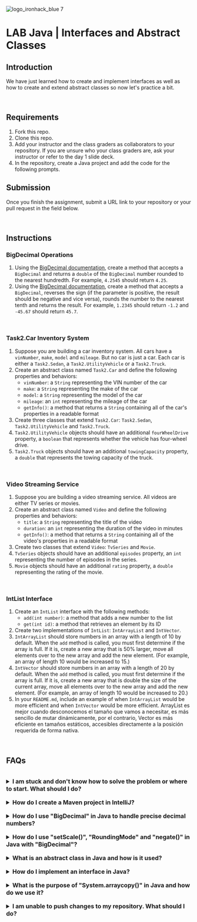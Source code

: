 ![logo_ironhack_blue 7](https://user-images.githubusercontent.com/23629340/40541063-a07a0a8a-601a-11e8-91b5-2f13e4e6b441.png)

# LAB Java | Interfaces and Abstract Classes

## Introduction

We have just learned how to create and implement interfaces as well as how to create and extend abstract classes so now let's practice a bit.

<br>

## Requirements

1. Fork this repo.
2. Clone this repo.
3. Add your instructor and the class graders as collaborators to your repository. If you are unsure who your class graders are, ask your instructor or refer to the day 1 slide deck.
4. In the repository, create a Java project and add the code for the following prompts.

## Submission

Once you finish the assignment, submit a URL link to your repository or your pull request in the field below.

<br>

## Instructions

### BigDecimal Operations

1. Using the [BigDecimal documentation](https://docs.oracle.com/javase/7/docs/api/java/math/BigDecimal.html), create a method that accepts a `BigDecimal` and returns a `double` of the `BigDecimal` number rounded to the nearest hundredth. For example, `4.2545` should return `4.25`.
2. Using the [BigDecimal documentation](https://docs.oracle.com/javase/7/docs/api/java/math/BigDecimal.html), create a method that accepts a `BigDecimal`, reverses the sign (if the parameter is positive, the result should be negative and vice versa), rounds the number to the nearest tenth and returns the result. For example, `1.2345` should return `-1.2` and `-45.67` should return `45.7`.

<br>

### Task2.Car Inventory System

1. Suppose you are building a car inventory system. All cars have a `vinNumber`, `make`, `model` and `mileage`. But no car is just a car. Each car is either a `Task2.Sedan`, a `Task2.UtilityVehicle` or a `Task2.Truck`.
2. Create an abstract class named `Task2.Car` and define the following properties and behaviors:
   - `vinNumber`: a `String` representing the VIN number of the car
   - `make`: a `String` representing the make of the car
   - `model`: a `String` representing the model of the car
   - `mileage`: an `int` representing the mileage of the car
   - `getInfo()`: a method that returns a `String` containing all of the car's properties in a readable format
3. Create three classes that extend `Task2.Car`: `Task2.Sedan`, `Task2.UtilityVehicle` and `Task2.Truck`.
4. `Task2.UtilityVehicle` objects should have an additional `fourWheelDrive` property, a `boolean` that represents whether the vehicle has four-wheel drive.
5. `Task2.Truck` objects should have an additional `towingCapacity` property, a `double` that represents the towing capacity of the truck.

<br>

### Video Streaming Service

1. Suppose you are building a video streaming service. All videos are either TV series or movies.
2. Create an abstract class named `Video` and define the following properties and behaviors:
   - `title`: a `String` representing the title of the video
   - `duration`: an `int` representing the duration of the video in minutes
   - `getInfo()`: a method that returns a `String` containing all of the video's properties in a readable format
3. Create two classes that extend `Video`: `TvSeries` and `Movie`.
4. `TvSeries` objects should have an additional `episodes` property, an `int` representing the number of episodes in the series.
5. `Movie` objects should have an additional `rating` property, a `double` representing the rating of the movie.

<br>

### IntList Interface

1. Create an `IntList` interface with the following methods:
   - `add(int number)`: a method that adds a new number to the list
   - `get(int id)`: a method that retrieves an element by its ID
2. Create two implementations of `IntList`: `IntArrayList` and `IntVector`.
3. `IntArrayList` should store numbers in an array with a length of 10 by default. When the `add` method is called, you must first determine if the array is full. If it is, create a new array that is 50% larger, move all elements over to the new array and add the new element. (For example, an array of length 10 would be increased to 15.)
4. `IntVector` should store numbers in an array with a length of 20 by default. When the `add` method is called, you must first determine if the array is full. If it is, create a new array that is double the size of the current array, move all elements over to the new array and add the new element. (For example, an array of length 10 would be increased to 20.)
5. In your `README.md`, include an example of when `IntArrayList` would be more efficient and when `IntVector` would be more efficient.
   ArrayList es mejor cuando desconocemos el tamaño que vamos a necesitar, es más sencillo de mutar dinámicamente, por el contrario, Vector es más eficiente en tamaños estáticos, accesibles directamente a la posición requerida de forma nativa.

<br>

## FAQs

<br>

<details>
  <summary style="font-size: 16px; cursor: pointer; outline: none; font-weight: bold;">I am stuck and don't know how to solve the problem or where to start. What should I do?</summary>

  <br> <!-- ✅ -->

  If you are stuck in your code and don't know how to solve the problem or where to start, you should take a step back and try to form a clear, straightforward question about the specific issue you are facing. The process you will go through while trying to define this question will help you narrow down the problem and come up with potential solutions.

  For example, are you facing a problem because you don't understand the concept or are you receiving an error message that you don't know how to fix? It is usually helpful to try to state the problem as clearly as possible, including any error messages you are receiving. This can help you communicate the issue to others and potentially get help from classmates or online resources.

  Once you have a clear understanding of the problem, you should be able to start working toward the solution.

</details>

<br>

<details>
  <summary style="font-size: 16px; cursor: pointer; outline: none; font-weight: bold;">How do I create a Maven project in IntelliJ?</summary>

  <br> <!-- ✅ -->

  To create a Maven project in IntelliJ, you can follow these steps:

  1. Open IntelliJ IDEA and click the "Create New Project" button.
  2. In the "New Project" dialog, select "Maven" as the build system.
  3. Specify the name of the project.
  4. In the "Project Location" section, specify a location where you want to save your project.
  5. Select the "Create Git repository" checkbox in order to initialize the git repository upon creation of the project.
  6. Click the "Create" button to create the Maven project.

</details>

<br>

<details>
  <summary style="font-size: 16px; cursor: pointer; outline: none; font-weight: bold;">How do I use "BigDecimal" in Java to handle precise decimal numbers?</summary>

  <br> <!-- ✅ -->

  `BigDecimal` is a class in Java that provides support for precise decimal numbers, allowing you to perform arithmetic operations with arbitrary precision.

  Here's how you can use `BigDecimal` in a Java program:

  ```java
  import java.math.BigDecimal;

  public class BigDecimalExample {
  public static void main(String[] args) {
    BigDecimal a = new BigDecimal("0.1");
    BigDecimal b = new BigDecimal("0.2");
    BigDecimal c = a.add(b);
    System.out.println("a + b = " + c);
  }
  }
  ```

  In this example, `BigDecimal` objects are created using the `new` keyword and a string representation of the decimal number. The `add` method is then used to perform arithmetic operations on the `BigDecimal` objects, providing precise results.

  It's important to note that when creating a `BigDecimal` object, it's recommended to use the string constructor instead of the `double` constructor. The `double` constructor is not recommended for creating `BigDecimal` objects because the `double` data type has limited precision and may produce unexpected results.

  In addition to the `add` method, `BigDecimal` also provides other arithmetic operations, such as `subtract`, `multiply` and `divide`, as well as methods for rounding and formatting the decimal number.

</details>

<br>

<details>
  <summary style="font-size: 16px; cursor: pointer; outline: none; font-weight: bold;">How do I use "setScale()", "RoundingMode" and "negate()" in Java with "BigDecimal"?</summary>

  <br> <!-- ✅ -->

  `setScale()`, `RoundingMode` and `negate()` are methods in the `BigDecimal` class in Java that provide additional functionality when working with precise decimal numbers.

  `setScale()` is used to set the scale of a `BigDecimal` object, which determines the number of decimal places to keep. For example:

  ```java
  import java.math.BigDecimal;

  public class BigDecimalExample {
      public static void main(String[] args) {
          BigDecimal a = new BigDecimal("1.234567");
          BigDecimal b = a.setScale(4, BigDecimal.ROUND_HALF_UP);
          System.out.println("a: " + a);
          System.out.println("b: " + b);
      }
  }
  ```

  In this example, `setScale()` is used to set the scale of `a` to 4 decimal places and the result is stored in a new `BigDecimal` object, `b`. The `ROUND_HALF_UP` argument specifies the rounding mode to use when setting the scale.

  `RoundingMode` is an enumeration in Java that defines the different rounding modes that can be used with `BigDecimal`. For example:

  ```java
  import java.math.BigDecimal;
  import java.math.RoundingMode;

  public class BigDecimalExample {
      public static void main(String[] args) {
          BigDecimal a = new BigDecimal("1.234567");
          BigDecimal b = a.setScale(4, RoundingMode.HALF_UP);
          System.out.println("a: " + a);
          System.out.println("b: " + b);
      }
  }
  ```

  In this example, `RoundingMode.HALF_UP` is used as the rounding mode argument in the `setScale()` method.

  `negate()` is used to negate the value of a `BigDecimal` object, converting a positive value to a negative and vice versa. For example:

  ```java
  import java.math.BigDecimal;

  public class BigDecimalExample {
      public static void main(String[] args) {
          BigDecimal a = new BigDecimal("1.234567");
          BigDecimal b = a.negate();
          System.out.println("a: " + a);
          System.out.println("b: " + b);
      }
  }
  ```

  In this example, `negate()` is used to negate the value of `a` and store the result in a new `BigDecimal` object, `b`.

</details>

<br>

<details>
  <summary style="font-size: 16px; cursor: pointer; outline: none; font-weight: bold;">What is an abstract class in Java and how is it used?</summary>

  <br> <!-- ✅ -->

  An abstract class in Java is a class that cannot be instantiated and is intended to be subclassed by other classes. Abstract classes can contain abstract methods, which are methods that are declared but do not have a body.

  An abstract class is used as a base class to provide a common interface and implementation to its subclasses. Subclasses of an abstract class must implement the abstract methods defined in the abstract class.

  Here is an example of an abstract class in Java:

  ```java
  abstract class Shape {
      int x, y;
      // abstract method that subclasses must implement
      abstract void draw();
  }

  class Circle extends Shape {
    @Override
      void draw() {
          System.out.println("Drawing a circle");
      }
  }

  class Square extends Shape {
    @Override
      void draw() {
          System.out.println("Drawing a square");
      }
  }
  ```

  In this example, the `Shape` class is an abstract class that contains an abstract method `draw()`. The `Circle` and `Square` classes are subclasses of `Shape` and implement the `draw()` method.

  When a subclass implements the abstract methods of its abstract class, it inherits the properties and methods of the abstract class, making it easier to implement common functionality in multiple classes.

</details>

<br>

<details>
  <summary style="font-size: 16px; cursor: pointer; outline: none; font-weight: bold;">How do I implement an interface in Java?</summary>

  <br> <!-- ✅ -->

  In Java, an interface is a blueprint for classes that outlines the methods that a class must implement. To implement an interface, you need to create a class that implements the interface and provides an implementation for each of its methods.

  Here is an example of how to implement an interface in Java:

  ```java
  interface Shape {
      void draw();
  }

  class Circle implements Shape {
    @Override
      public void draw() {
          System.out.println("Drawing a circle");
      }
  }

  class Square implements Shape {
    @Override
      public void draw() {
          System.out.println("Drawing a square");
      }
  }
  ```

  In this example, the `Shape` interface defines a single method `draw()`. The `Circle` and `Square` classes implement the `Shape` interface by providing an implementation for the `draw()` method.

  When a class implements an interface, it must implement all the methods defined in the interface. If a class does not implement all the methods, it will not compile. Interfaces can be used to enforce a common set of methods in a group of classes, making it easier to write code that is interchangeable between different classes that implement the same interface.

</details>

<br>

<details>
  <summary style="font-size: 16px; cursor: pointer; outline: none; font-weight: bold;">What is the purpose of "System.arraycopy()" in Java and how do we use it?</summary>

  <br> <!-- ✅ -->

  The `System.arraycopy()` method in Java is used to copy elements from one array to another. It is part of the `System` class and provides a faster alternative to the traditional for loop method of copying arrays. The method has the following signature:

  ```java
  public static void arraycopy(Object src, int srcPos, Object dest, int destPos, int length)
  ```

  Here's an example of how you can use `System.arraycopy()`:

  ```java
  int[] sourceArray = new int[] {1, 2, 3, 4, 5};
  int[] destinationArray = new int[5];
  System.arraycopy(sourceArray, 0, destinationArray, 0, sourceArray.length);

  System.out.println(Arrays.toString(destinationArray));
  ```

  In this example, `System.arraycopy()` is used to copy the elements of `sourceArray` to `destinationArray`. The first argument `src` is the source array, the second argument `srcPos` is the starting position in the source array, the third argument `dest` is the destination array, the fourth argument `destPos` is the starting position in the destination array and the fifth argument `length` is the number of elements to be copied. The output of this example would be `[1, 2, 3, 4, 5]`.

</details>

<br>

<details>
  <summary style="font-size: 16px; cursor: pointer; outline: none; font-weight: bold;">I am unable to push changes to my repository. What should I do?</summary>

  <br> <!-- ✅ -->

  If you are unable to push changes to your repository, here are a few steps that you can follow:

  1. Check your internet connection: Ensure that your internet connection is stable and working.
  1. Verify your repository URL: Make sure that you are using the correct repository URL to push your changes.
  2. Check Git credentials: Ensure that your Git credentials are up-to-date and correct. You can check your credentials using the following command:

  ```bash
  git config --list
  ```

  4. Update your local repository: Before pushing changes, make sure that your local repository is up-to-date with the remote repository. You can update your local repository using the following command:

  ```bash
  git fetch origin
  ```

  5. Check for conflicts: If there are any conflicts between your local repository and the remote repository, resolve them before pushing changes.
  6. Push changes: Once you have resolved any conflicts and updated your local repository, you can try pushing changes again using the following command:

  ```bash
  git push origin <branch_name>
  ```

</details>

